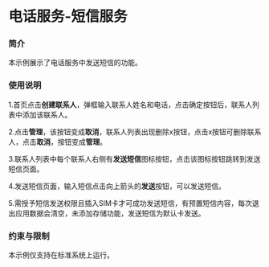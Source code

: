 # 电话服务-短信服务

### 简介

本示例展示了电话服务中发送短信的功能。

### 使用说明

1.首页点击**创建联系人**，弹框输入联系人姓名和电话，点击确定按钮后，联系人列表中添加该联系人。

2.点击**管理**，该按钮变成**取消**，联系人列表出现删除x按钮，点击x按钮可删除联系人，点击**取消**，按钮变成**管理**。

3.联系人列表中每个联系人右侧有**发送短信**图标按钮，点击该图标按钮跳转到发送短信页面。

4.发送短信页面，输入短信点击向上箭头的**发送**按钮，可以发送短信。

5.需授予短信发送权限且插入SIM卡才可成功发送短信，有预置短信内容，每次退出应用数据会清空，未添加存储功能，发送短信为默认卡发送。

### 约束与限制

本示例仅支持在标准系统上运行。